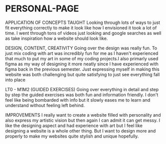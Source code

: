 # PERSONAL-PAGE

APPLICATION OF CONCEPTS TAUGHT
Looking through lots of ways to just fit everything correctly to make it look like how I envisioned it took a lot of time. I went through tons of videos just looking and google searches as well as take inspiration how a website should look like. 

DESIGN, CONTENT, CREATIVITY
Going over the design was really fun. To just mix coding with art was incredibly fun for me as I haven't experienced that much to put my art in some of my coding projects.I also primarly used figma as my way of designing it more neatly since I have experienced with figma back in the previous semester. Just expressing myself in making this website was both challenging but quite satisfying to just see everything fall into place

LT0 - M1M2 (GUIDED EXERCISES)
Going over everything in detail and step by step the guided exercises was both fun and information friendly. I don't feel like being bombarded with info but it slowly eases me to learn and understand without feeling left behind.

IMPROVEMENTS
I really want to create a website filled with personality and also express my artistic vision but then again I can admit it can get messy. I like the designing aspect and had experience with art but I feel like designing a website is a whole other thing. But I want to design more and properly to make my websites quite stylish and unique hopefully.


